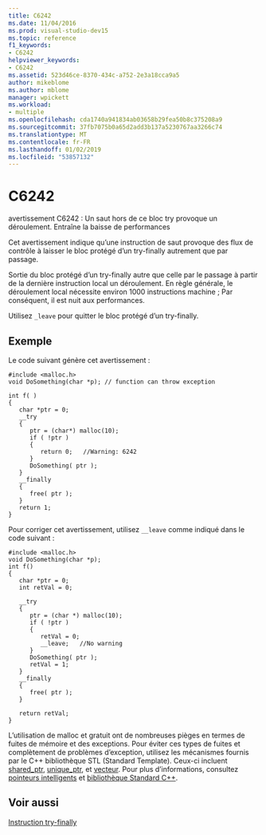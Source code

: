 ```yaml
---
title: C6242
ms.date: 11/04/2016
ms.prod: visual-studio-dev15
ms.topic: reference
f1_keywords:
- C6242
helpviewer_keywords:
- C6242
ms.assetid: 523d46ce-8370-434c-a752-2e3a18cca9a5
author: mikeblome
ms.author: mblome
manager: wpickett
ms.workload:
- multiple
ms.openlocfilehash: cda1740a941834ab03658b29fea50b8c375208a9
ms.sourcegitcommit: 37fb7075b0a65d2add3b137a5230767aa3266c74
ms.translationtype: MT
ms.contentlocale: fr-FR
ms.lasthandoff: 01/02/2019
ms.locfileid: "53857132"
---
```

# <a name="c6242"></a>C6242
avertissement C6242 : Un saut hors de ce bloc try provoque un déroulement. Entraîne la baisse de performances

 Cet avertissement indique qu’une instruction de saut provoque des flux de contrôle à laisser le bloc protégé d’un try-finally autrement que par passage.

 Sortie du bloc protégé d’un try-finally autre que celle par le passage à partir de la dernière instruction local un déroulement. En règle générale, le déroulement local nécessite environ 1000 instructions machine ; Par conséquent, il est nuit aux performances.

 Utilisez `_leave` pour quitter le bloc protégé d’un try-finally.

## <a name="example"></a>Exemple
 Le code suivant génère cet avertissement :

```
#include <malloc.h>
void DoSomething(char *p); // function can throw exception

int f( )
{
   char *ptr = 0;
   __try
   {
      ptr = (char*) malloc(10);
      if ( !ptr )
      {
         return 0;   //Warning: 6242
      }
      DoSomething( ptr );
   }
   __finally
   {
      free( ptr );
   }
   return 1;
}
```

 Pour corriger cet avertissement, utilisez `__leave` comme indiqué dans le code suivant :

```
#include <malloc.h>
void DoSomething(char *p);
int f()
{
   char *ptr = 0;
   int retVal = 0;

   __try
   {
      ptr = (char *) malloc(10);
      if ( !ptr )
      {
         retVal = 0;
         __leave;   //No warning
      }
      DoSomething( ptr );
      retVal = 1;
   }
   __finally
   {
      free( ptr );
   }

   return retVal;
}
```

 L’utilisation de malloc et gratuit ont de nombreuses pièges en termes de fuites de mémoire et des exceptions. Pour éviter ces types de fuites et complètement de problèmes d’exception, utilisez les mécanismes fournis par le C++ bibliothèque STL (Standard Template). Ceux-ci incluent [shared_ptr](/cpp/standard-library/shared-ptr-class), [unique_ptr](/cpp/standard-library/unique-ptr-class), et [vecteur](/cpp/standard-library/vector). Pour plus d’informations, consultez [pointeurs intelligents](/cpp/cpp/smart-pointers-modern-cpp) et [bibliothèque Standard C++](/cpp/standard-library/cpp-standard-library-reference).

## <a name="see-also"></a>Voir aussi
 [Instruction try-finally](/cpp/cpp/try-finally-statement)